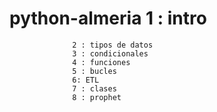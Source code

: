 # python-almeria  1 : intro
                  2 : tipos de datos  
                  3 : condicionales
                  4 : funciones
                  5 : bucles
                  6: ETL
                  7 : clases
                  8 : prophet
